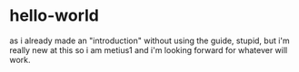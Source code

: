 # hello-world
as i already made an "introduction" without using the guide, stupid, but i'm really new at this
so i am metius1
and i'm looking forward for whatever will work.
